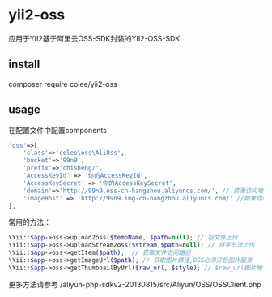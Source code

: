 yii2-oss
======================
应用于YII2基于阿里云OSS-SDK封装的YII2-OSS-SDK  

install
---------------
composer require colee/yii2-oss

usage
---------------
在配置文件中配置components
``` php
'oss'=>[
    'class'=>'colee\oss\AliOss',
    'bucket'=>'99n9',
    'prefix'=>'chisheng/',
    'AccessKeyId' => '你的AccessKeyId',
    'AccessKeySecret' => '你的AccessKeySecret', 
    'domain'=>'http://99n9.oss-cn-hangzhou.aliyuncs.com/', // 资源访问地址
    'imageHost' => 'http://99n9.img-cn-hangzhou.aliyuncs.com/' //如果你的OSS backet开启的图片服务就可以配置这里
],
```
常用的方法：
> 
``` php
\Yii::$app->oss->upload2oss($tempName, $path=null); // 将文件上传
\Yii::$app->oss->uploadStream2oss($stream,$path=null); // 将字节流上传
\Yii::$app->oss->getItem($path);  // 获取文件访问路径
\Yii::$app->oss->getImageUrl($path); // 获取图片路径,OSS必须开启图片服务
\Yii::$app->oss->getThumbnailByUrl($raw_url, $style); // $raw_url图片地址，$style对应尺寸样式
```
更多方法请参考 /aliyun-php-sdkv2-20130815/src/Aliyun/OSS/OSSClient.php